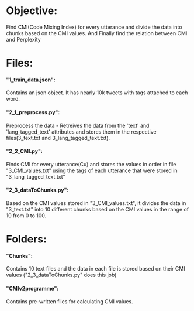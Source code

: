 # Objective: 
Find CMI(Code Mixing Index) for every utterance and divide the data into chunks based on the CMI values.
And Finally find the relation between CMI and Perplexity

# Files:
#### "1_train_data.json": 
Contains an json object. It has nearly 10k tweets with tags attached to each word.

#### "2_1_preprocess.py": 
Preprocess the data - Retreives the data from the 'text' and 'lang_tagged_text' attributes and stores them in the respective files(3_text.txt and 3_lang_tagged_text.txt).

#### "2_2_CMI.py": 
Finds CMI for every utterance(Cu) and stores the values in order in file "3_CMI_values.txt" using the tags of each utterance that were stored in "3_lang_tagged_text.txt"

#### "2_3_dataToChunks.py": 
Based on the CMI values stored in "3_CMI_values.txt", it divides the data in "3_text.txt" into 10 different chunks based on the CMI values in the range of 10 from 0 to 100.

# Folders:
#### "Chunks": 
Contains 10 text files and the data in each file is stored based on their CMI values ("2_3_dataToChunks.py" does this job)

#### "CMIv2programme":
Contains pre-written files for calculating CMI values.
